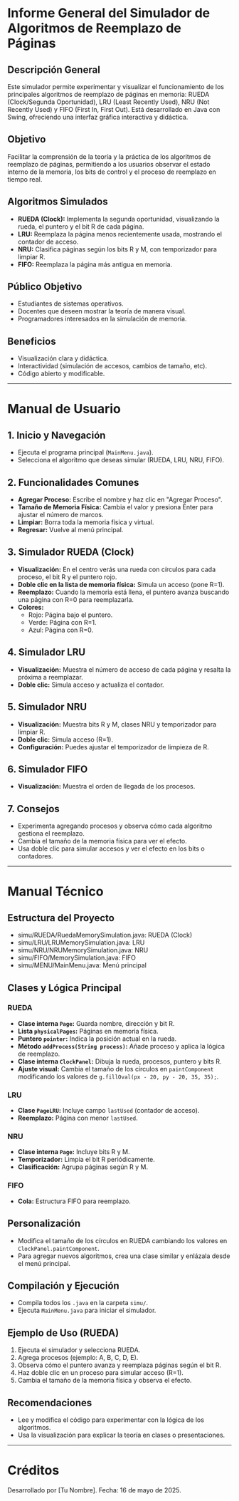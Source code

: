 # Informe General del Simulador de Algoritmos de Reemplazo de Páginas

## Descripción General
Este simulador permite experimentar y visualizar el funcionamiento de los principales algoritmos de reemplazo de páginas en memoria: RUEDA (Clock/Segunda Oportunidad), LRU (Least Recently Used), NRU (Not Recently Used) y FIFO (First In, First Out). Está desarrollado en Java con Swing, ofreciendo una interfaz gráfica interactiva y didáctica.

## Objetivo
Facilitar la comprensión de la teoría y la práctica de los algoritmos de reemplazo de páginas, permitiendo a los usuarios observar el estado interno de la memoria, los bits de control y el proceso de reemplazo en tiempo real.

## Algoritmos Simulados
- **RUEDA (Clock):** Implementa la segunda oportunidad, visualizando la rueda, el puntero y el bit R de cada página.
- **LRU:** Reemplaza la página menos recientemente usada, mostrando el contador de acceso.
- **NRU:** Clasifica páginas según los bits R y M, con temporizador para limpiar R.
- **FIFO:** Reemplaza la página más antigua en memoria.

## Público Objetivo
- Estudiantes de sistemas operativos.
- Docentes que deseen mostrar la teoría de manera visual.
- Programadores interesados en la simulación de memoria.

## Beneficios
- Visualización clara y didáctica.
- Interactividad (simulación de accesos, cambios de tamaño, etc).
- Código abierto y modificable.

---

# Manual de Usuario

## 1. Inicio y Navegación
- Ejecuta el programa principal (`MainMenu.java`).
- Selecciona el algoritmo que deseas simular (RUEDA, LRU, NRU, FIFO).

## 2. Funcionalidades Comunes
- **Agregar Proceso:** Escribe el nombre y haz clic en "Agregar Proceso".
- **Tamaño de Memoria Física:** Cambia el valor y presiona Enter para ajustar el número de marcos.
- **Limpiar:** Borra toda la memoria física y virtual.
- **Regresar:** Vuelve al menú principal.

## 3. Simulador RUEDA (Clock)
- **Visualización:** En el centro verás una rueda con círculos para cada proceso, el bit R y el puntero rojo.
- **Doble clic en la lista de memoria física:** Simula un acceso (pone R=1).
- **Reemplazo:** Cuando la memoria está llena, el puntero avanza buscando una página con R=0 para reemplazarla.
- **Colores:**
  - Rojo: Página bajo el puntero.
  - Verde: Página con R=1.
  - Azul: Página con R=0.

## 4. Simulador LRU
- **Visualización:** Muestra el número de acceso de cada página y resalta la próxima a reemplazar.
- **Doble clic:** Simula acceso y actualiza el contador.

## 5. Simulador NRU
- **Visualización:** Muestra bits R y M, clases NRU y temporizador para limpiar R.
- **Doble clic:** Simula acceso (R=1).
- **Configuración:** Puedes ajustar el temporizador de limpieza de R.

## 6. Simulador FIFO
- **Visualización:** Muestra el orden de llegada de los procesos.

## 7. Consejos
- Experimenta agregando procesos y observa cómo cada algoritmo gestiona el reemplazo.
- Cambia el tamaño de la memoria física para ver el efecto.
- Usa doble clic para simular accesos y ver el efecto en los bits o contadores.

---

# Manual Técnico

## Estructura del Proyecto
- simu/RUEDA/RuedaMemorySimulation.java: RUEDA (Clock)
- simu/LRU/LRUMemorySimulation.java: LRU
- simu/NRU/NRUMemorySimulation.java: NRU
- simu/FIFO/MemorySimulation.java: FIFO
- simu/MENU/MainMenu.java: Menú principal

## Clases y Lógica Principal

### RUEDA
- **Clase interna `Page`:** Guarda nombre, dirección y bit R.
- **Lista `physicalPages`:** Páginas en memoria física.
- **Puntero `pointer`:** Indica la posición actual en la rueda.
- **Método `addProcess(String process)`:** Añade proceso y aplica la lógica de reemplazo.
- **Clase interna `ClockPanel`:** Dibuja la rueda, procesos, puntero y bits R.
- **Ajuste visual:** Cambia el tamaño de los círculos en `paintComponent` modificando los valores de `g.fillOval(px - 20, py - 20, 35, 35);`.

### LRU
- **Clase `PageLRU`:** Incluye campo `lastUsed` (contador de acceso).
- **Reemplazo:** Página con menor `lastUsed`.

### NRU
- **Clase interna `Page`:** Incluye bits R y M.
- **Temporizador:** Limpia el bit R periódicamente.
- **Clasificación:** Agrupa páginas según R y M.

### FIFO
- **Cola:** Estructura FIFO para reemplazo.

## Personalización
- Modifica el tamaño de los círculos en RUEDA cambiando los valores en `ClockPanel.paintComponent`.
- Para agregar nuevos algoritmos, crea una clase similar y enlázala desde el menú principal.

## Compilación y Ejecución
- Compila todos los `.java` en la carpeta `simu/`.
- Ejecuta `MainMenu.java` para iniciar el simulador.

## Ejemplo de Uso (RUEDA)
1. Ejecuta el simulador y selecciona RUEDA.
2. Agrega procesos (ejemplo: A, B, C, D, E).
3. Observa cómo el puntero avanza y reemplaza páginas según el bit R.
4. Haz doble clic en un proceso para simular acceso (R=1).
5. Cambia el tamaño de la memoria física y observa el efecto.

## Recomendaciones
- Lee y modifica el código para experimentar con la lógica de los algoritmos.
- Usa la visualización para explicar la teoría en clases o presentaciones.

---

# Créditos
Desarrollado por [Tu Nombre].
Fecha: 16 de mayo de 2025.
